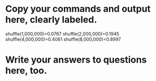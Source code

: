 # Copy your commands and output here, clearly labeled.
shuffle(1,000,000)=0.0767
shuffle(2,000,000)=0.1945
shuffle(4,000,000)=0.4061
shuffle(8,000,000)=0.8997
# Write your answers to questions here, too.
 